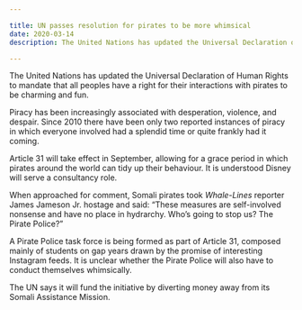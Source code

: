 ```yaml
---

title: UN passes resolution for pirates to be more whimsical
date: 2020-03-14
description: The United Nations has updated the Universal Declaration of Human Rights to mandate that all peoples have a right for their interactions with pirates to be charming and fun.

---
```


The United Nations has updated the Universal Declaration of Human Rights to mandate that all peoples have a right for their interactions with pirates to be charming and fun.

Piracy has been increasingly associated with desperation, violence, and despair. Since 2010 there have been only two reported instances of piracy in which everyone involved had a splendid time or quite frankly had it coming.

Article 31 will take effect in September, allowing for a grace period in which pirates around the world can tidy up their behaviour. It is understood Disney will serve a consultancy role.

When approached for comment, Somali pirates took *Whale-Lines* reporter James Jameson Jr. hostage and said: “These measures are self-involved nonsense and have no place in hydrarchy. Who’s going to stop us? The Pirate Police?”

A Pirate Police task force is being formed as part of Article 31, composed mainly of students on gap years drawn by the promise of interesting Instagram feeds. It is unclear whether the Pirate Police will also have to conduct themselves whimsically.

The UN says it will fund the initiative by diverting money away from its Somali Assistance Mission.